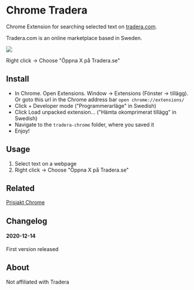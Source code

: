 # Chrome Tradera

Chrome Extension for searching selected text on [tradera.com](http://www.tradera.com).

Tradera.com is an online marketplace based in Sweden.

![](https://res.cloudinary.com/urre/image/upload/v1607935084/screenshots/h5wp57ucgdgloi8sxbzr.jpg)

Right click → Choose "Öppna X på Tradera.se"

## Install

+ In Chrome. Open Extensions. Window -> Extensions (Fönster -> tillägg). Or goto this url in the Chrome address bar ``open chrome://extensions/``
+ Click + Developer mode ("Programmerarläge" in Swedish)
+ Click Load unpacked extension… ("Hämta okomprimerat tillägg" in Swedish)
+ Navigate to the ``tradera-chrome`` folder, where you saved it
+ Enjoy!

## Usage

1. Select text on a webpage
2. Right click → Choose "Öppna X på Tradera.se"

## Related

[Prisjakt Chrome](https://github.com/urre/prisjakt-chrome)

## Changelog

#### 2020-12-14
First version released

## About
Not affiliated with Tradera
